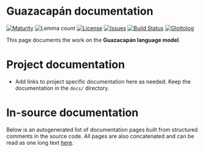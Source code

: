 # Guazacapán documentation

[![Maturity](https://img.shields.io/endpoint?url=https%3A%2F%2Fraw.githubusercontent.com%2Fgiellalt%2Flang-xin-x-qda%2Fgh-pages%2Fmaturity.json)](https://giellalt.github.io/MaturityClassification.html)
![Lemma count](https://img.shields.io/endpoint?url=https%3A%2F%2Fraw.githubusercontent.com%2Fgiellalt%2Flang-xin-x-qda%2Fgh-pages%2Flemmacount.json)
[![License](https://img.shields.io/github/license/giellalt/lang-xin-x-qda)](https://github.com/giellalt/lang-xin-x-qda/blob/main/LICENSE)
[![Issues](https://img.shields.io/github/issues/giellalt/lang-qda)](https://github.com/giellalt/lang-qda/issues)
[![Build Status](https://builds.giellalt.org/api/badge/lang-xin-x-qda?label=CI)](https://builds.giellalt.org/pipelines/lang-xin-x-qda/builds/latest)
[![Glottolog](https://img.shields.io/badge/Glottolog-green)](https://glottolog.org/resource/languoid/id/xinc1237)

This page documents the work on the **Guazacapán language model**. 

# Project documentation

* Add links to project specific documentation here as needed. Keep the documentation in the `docs/` directory.

# In-source documentation

Below is an autogenerated list of documentation pages built from structured comments in the source code. All pages are also concatenated and can be read as one long text [here](xin-x-qda.md).
